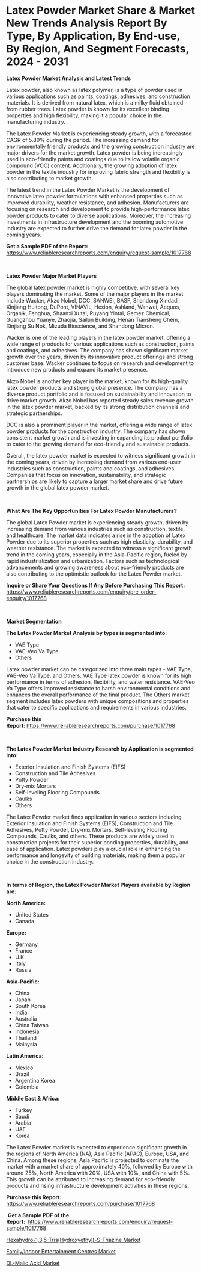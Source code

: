 <p><h1>Latex Powder Market Share & Market New Trends Analysis Report By Type, By Application, By End-use, By Region, And Segment Forecasts, 2024 - 2031</h1></p><p><strong>Latex Powder Market Analysis and Latest Trends</strong></p>
<p><p>Latex powder, also known as latex polymer, is a type of powder used in various applications such as paints, coatings, adhesives, and construction materials. It is derived from natural latex, which is a milky fluid obtained from rubber trees. Latex powder is known for its excellent binding properties and high flexibility, making it a popular choice in the manufacturing industry.</p><p>The Latex Powder Market is experiencing steady growth, with a forecasted CAGR of 5.80% during the period. The increasing demand for environmentally friendly products and the growing construction industry are major drivers for the market growth. Latex powder is being increasingly used in eco-friendly paints and coatings due to its low volatile organic compound (VOC) content. Additionally, the growing adoption of latex powder in the textile industry for improving fabric strength and flexibility is also contributing to market growth.</p><p>The latest trend in the Latex Powder Market is the development of innovative latex powder formulations with enhanced properties such as improved durability, weather resistance, and adhesion. Manufacturers are focusing on research and development to provide high-performance latex powder products to cater to diverse applications. Moreover, the increasing investments in infrastructure development and the booming automotive industry are expected to further drive the demand for latex powder in the coming years.</p></p>
<p><strong>Get a Sample PDF of the Report:&nbsp;</strong> <a href="https://www.reliableresearchreports.com/enquiry/request-sample/1017768">https://www.reliableresearchreports.com/enquiry/request-sample/1017768</a></p>
<p>&nbsp;</p>
<p><strong>Latex Powder Major Market Players</strong></p>
<p><p>The global latex powder market is highly competitive, with several key players dominating the market. Some of the major players in the market include Wacker, Akzo Nobel, DCC, SANWEI, BASF, Shandong Xindadi, Xinjiang Huitong, DuPont, VINAVIL, Hexion, Ashland, Wanwei, Acquos, Organik, Fenghua, Shaanxi Xutai, Puyang Yintai, Gemez Chemical, Guangzhou Yuanye, Zhaojia, Sailun Building, Henan Tiansheng Chem, Xinjiang Su Nok, Mizuda Bioscience, and Shandong Micron.</p><p>Wacker is one of the leading players in the latex powder market, offering a wide range of products for various applications such as construction, paints and coatings, and adhesives. The company has shown significant market growth over the years, driven by its innovative product offerings and strong customer base. Wacker continues to focus on research and development to introduce new products and expand its market presence.</p><p>Akzo Nobel is another key player in the market, known for its high-quality latex powder products and strong global presence. The company has a diverse product portfolio and is focused on sustainability and innovation to drive market growth. Akzo Nobel has reported steady sales revenue growth in the latex powder market, backed by its strong distribution channels and strategic partnerships.</p><p>DCC is also a prominent player in the market, offering a wide range of latex powder products for the construction industry. The company has shown consistent market growth and is investing in expanding its product portfolio to cater to the growing demand for eco-friendly and sustainable products.</p><p>Overall, the latex powder market is expected to witness significant growth in the coming years, driven by increasing demand from various end-user industries such as construction, paints and coatings, and adhesives. Companies that focus on innovation, sustainability, and strategic partnerships are likely to capture a larger market share and drive future growth in the global latex powder market.</p></p>
<p>&nbsp;</p>
<p><strong>What Are The Key Opportunities For Latex Powder Manufacturers?</strong></p>
<p><p>The global Latex Powder market is experiencing steady growth, driven by increasing demand from various industries such as construction, textile, and healthcare. The market data indicates a rise in the adoption of Latex Powder due to its superior properties such as high elasticity, durability, and weather resistance. The market is expected to witness a significant growth trend in the coming years, especially in the Asia-Pacific region, fueled by rapid industrialization and urbanization. Factors such as technological advancements and growing awareness about eco-friendly products are also contributing to the optimistic outlook for the Latex Powder market.</p></p>
<p><strong>Inquire or Share Your Questions If Any Before Purchasing This Report:</strong> <a href="https://www.reliableresearchreports.com/enquiry/pre-order-enquiry/1017768">https://www.reliableresearchreports.com/enquiry/pre-order-enquiry/1017768</a></p>
<p>&nbsp;</p>
<p><strong>Market Segmentation</strong></p>
<p><strong>The Latex Powder Market Analysis by types is segmented into:</strong></p>
<p><ul><li>VAE Type</li><li>VAE-Veo Va Type</li><li>Others</li></ul></p>
<p><p>Latex powder market can be categorized into three main types - VAE Type, VAE-Veo Va Type, and Others. VAE Type latex powder is known for its high performance in terms of adhesion, flexibility, and water resistance. VAE-Veo Va Type offers improved resistance to harsh environmental conditions and enhances the overall performance of the final product. The Others market segment includes latex powders with unique compositions and properties that cater to specific applications and requirements in various industries.</p></p>
<p><strong>Purchase this Report:&nbsp;</strong><a href="https://www.reliableresearchreports.com/purchase/1017768">https://www.reliableresearchreports.com/purchase/1017768</a></p>
<p>&nbsp;</p>
<p><strong>The Latex Powder Market Industry Research by Application is segmented into:</strong></p>
<p><ul><li>Exterior Insulation and Finish Systems (EIFS)</li><li>Construction and Tile Adhesives</li><li>Putty Powder</li><li>Dry-mix Mortars</li><li>Self-leveling Flooring Compounds</li><li>Caulks</li><li>Others</li></ul></p>
<p><p>The Latex Powder market finds application in various sectors including Exterior Insulation and Finish Systems (EIFS), Construction and Tile Adhesives, Putty Powder, Dry-mix Mortars, Self-leveling Flooring Compounds, Caulks, and others. These products are widely used in construction projects for their superior bonding properties, durability, and ease of application. Latex powders play a crucial role in enhancing the performance and longevity of building materials, making them a popular choice in the construction industry.</p></p>
<p>&nbsp;</p>
<p><strong>In terms of Region, the Latex Powder Market Players available by Region are:</strong></p>
<p>
    <p> <strong> North America: </strong>
        <ul>
            <li>United States</li>
            <li>Canada</li>
        </ul>
        </p> 
    <p> <strong> Europe: </strong>
        <ul>
            <li>Germany</li>
            <li>France</li>
            <li>U.K.</li>
            <li>Italy</li>
            <li>Russia</li>
        </ul>
        </p> 
    <p> <strong> Asia-Pacific: </strong>
        <ul>
            <li>China</li>
            <li>Japan</li>
            <li>South Korea</li>
            <li>India</li>
            <li>Australia</li>
            <li>China Taiwan</li>
            <li>Indonesia</li>
            <li>Thailand</li>
            <li>Malaysia</li>
        </ul>
        </p> 
    <p> <strong> Latin America: </strong>
        <ul>
            <li>Mexico</li>
            <li>Brazil</li>
            <li>Argentina Korea</li>
            <li>Colombia</li>
        </ul>
        </p> 
    <p> <strong> Middle East & Africa: </strong>
        <ul>
            <li>Turkey</li>
            <li>Saudi</li>
            <li>Arabia</li>
            <li>UAE</li>
            <li>Korea</li>
        </ul>
    </p>
    </p>
<p><p>The Latex Powder market is expected to experience significant growth in the regions of North America (NA), Asia Pacific (APAC), Europe, USA, and China. Among these regions, Asia Pacific is projected to dominate the market with a market share of approximately 40%, followed by Europe with around 25%, North America with 20%, USA with 10%, and China with 5%. This growth can be attributed to increasing demand for eco-friendly products and rising infrastructure development activities in these regions.</p></p>
<p><strong>Purchase this Report: </strong><a href="https://www.reliableresearchreports.com/purchase/1017768">https://www.reliableresearchreports.com/purchase/1017768</a></p>
<p>&nbsp;<strong>Get a Sample PDF of the Report:&nbsp;&nbsp;</strong><a href="https://www.reliableresearchreports.com/enquiry/request-sample/1017768">https://www.reliableresearchreports.com/enquiry/request-sample/1017768</a></p>
<p><strong></strong></p>
<p><p><a href="https://view.publitas.com/reportprime-1/hexahydro-13-5-tris-hydroxyethyl-s-triazine-market-size-market-share-and-global-market-analysis-report-2023-2030/">Hexahydro-1,3,5-Tris(Hydroxyethyl)-S-Triazine Market</a></p><p><a href="https://view.publitas.com/reportprime-1/family-indoor-entertainment-centres-market-a-comprehensive-report-of-its-market-share-growth-trends-2023-2030/">Family/Indoor Entertainment Centres Market</a></p><p><a href="https://view.publitas.com/reportprime-1/dl-malic-acid-market-furnish-information-about-market-size-market-share-market-dynamics-and-projections-spanning-from-2023-to-2030/">DL-Malic Acid Market</a></p></p>